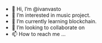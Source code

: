 - 👋 Hi, I’m @ivanvasto
- 👀 I’m interested in music project.
- 🌱 I’m currently learning blockchain.
- 💞️ I’m looking to collaborate on 
- 📫 How to reach me ...

<!---
ivanvasto/ivanvasto is a ✨ special ✨ repository because its `README.md` (this file) appears on your GitHub profile.
You can click the Preview link to take a look at your changes.
--->
